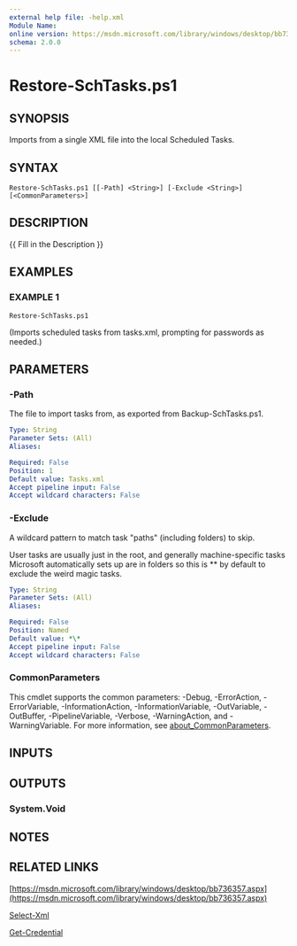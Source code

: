 ```yaml
---
external help file: -help.xml
Module Name:
online version: https://msdn.microsoft.com/library/windows/desktop/bb736357.aspx
schema: 2.0.0
---
```


# Restore-SchTasks.ps1

## SYNOPSIS
Imports from a single XML file into the local Scheduled Tasks.

## SYNTAX

```
Restore-SchTasks.ps1 [[-Path] <String>] [-Exclude <String>] [<CommonParameters>]
```

## DESCRIPTION
{{ Fill in the Description }}

## EXAMPLES

### EXAMPLE 1
```
Restore-SchTasks.ps1
```

(Imports scheduled tasks from tasks.xml, prompting for passwords as needed.)

## PARAMETERS

### -Path
The file to import tasks from, as exported from Backup-SchTasks.ps1.

```yaml
Type: String
Parameter Sets: (All)
Aliases:

Required: False
Position: 1
Default value: Tasks.xml
Accept pipeline input: False
Accept wildcard characters: False
```

### -Exclude
A wildcard pattern to match task "paths" (including folders) to skip.

User tasks are usually just in the root, and generally machine-specific
tasks Microsoft automatically sets up are in folders so this is *\* by
default to exclude the weird magic tasks.

```yaml
Type: String
Parameter Sets: (All)
Aliases:

Required: False
Position: Named
Default value: *\*
Accept pipeline input: False
Accept wildcard characters: False
```

### CommonParameters
This cmdlet supports the common parameters: -Debug, -ErrorAction, -ErrorVariable, -InformationAction, -InformationVariable, -OutVariable, -OutBuffer, -PipelineVariable, -Verbose, -WarningAction, and -WarningVariable. For more information, see [about_CommonParameters](http://go.microsoft.com/fwlink/?LinkID=113216).

## INPUTS

## OUTPUTS

### System.Void
## NOTES

## RELATED LINKS

[https://msdn.microsoft.com/library/windows/desktop/bb736357.aspx](https://msdn.microsoft.com/library/windows/desktop/bb736357.aspx)

[Select-Xml]()

[Get-Credential]()

